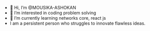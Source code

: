- 👋 Hi, I’m @MOUSIKA-ASHOKAN
- 👀 I’m interested in coding problem solving 
- 🌱 I’m currently learning networks core, react js
- I am a persistent person who struggles to innovate flawless ideas.

<!---
MOUSIKA-ASHOKAN/MOUSIKA-ASHOKAN is a ✨ special ✨ repository because its `README.md` (this file) appears on your GitHub profile.
You can click the Preview link to take a look at your changes.
--->
